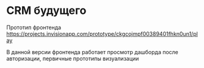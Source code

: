 # CRM будущего

Прототип фронтенда
https://projects.invisionapp.com/prototype/ckgcojmpf00389401fhkn0un1/play

В данной версии фронтенда работает просмотр дашборда после авторизации, первичные прототипы визуализации
